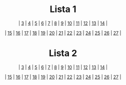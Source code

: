 <h1 align = "center">Lista 1</h1>

<div align ="center">
<p>
  | <a href="listas/lista1/ex003/ex003.c">3</a> | <a href="listas/lista1/ex004/ex004.c">4</a> | <a href="listas/lista1/ex005/ex005.c">5</a> | <a href="listas/lista1/ex006/ex006.c">6</a> |
  <a href="listas/lista1/ex007/ex007.c">7</a> | <a href="listas/lista1/ex008/ex008.c">8</a> | <a href="listas/lista1/ex009/ex009.c">9</a> | <a href="listas/lista1/ex010/ex010.c">10</a> | 
  <a href="listas/lista1/ex011/ex011.c">11</a> | <a href="listas/lista1/ex012/ex012.c">12</a> | <a href="listas/lista1/ex013/ex013.c">13</a> | <a href="listas/lista1/ex014/ex014.c">14</a> |
</p>
<p>
  | <a href="listas/lista1/ex015/ex015.c">15</a> | <a href="listas/lista1/ex016/ex016.c">16</a> | <a href="listas/lista1/ex017/ex017.c">17</a> | <a href="listas/lista1/ex018/ex018.c">18</a> |
  <a href="listas/lista1/ex019/ex019.c">19</a> | <a href="listas/lista1/ex020/ex020.c">20</a> | <a href="listas/lista1/ex021/ex021.c">21</a> | <a href="listas/lista1/ex022/ex022.c">22</a> | 
  <a href="listas/lista1/ex023/ex023.c">23</a> | <a href="listas/lista1/ex024/ex024.c">24</a> | <a href="listas/lista1/ex025/ex025.c">25</a> | <a href="listas/lista1/ex026/ex026.c">26</a> | 
  <a href="listas/lista1/ex027/ex027.c">27</a> |
</p>
</div>



<h1 align = "center">Lista 2</h1>

<div align ="center">
<p>
  | <a href="listas/lista2/ex003/ex003.c">3</a> | <a href="listas/lista2/ex004/ex004.c">4</a> | <a href="listas/lista2/ex005/ex005.c">5</a> | <a href="listas/lista2/ex006/ex006.c">6</a> |
  <a href="listas/lista2/ex007/ex007.c">7</a> | <a href="listas/lista2/ex008/ex008.c">8</a> | <a href="listas/lista2/ex009/ex009.c">9</a> | <a href="listas/lista2/ex010/ex010.c">10</a> | 
  <a href="listas/lista2/ex011/ex011.c">11</a> | <a href="listas/lista2/ex012/ex012.c">12</a> | <a href="listas/lista2/ex013/ex013.c">13</a> | <a href="listas/lista2/ex014/ex014.c">14</a> |
</p>
<p>
  | <a href="listas/lista2/ex015/ex015.c">15</a> | <a href="listas/lista2/ex016/ex016.c">16</a> | <a href="listas/lista2/ex017/ex017.c">17</a> | <a href="listas/lista2/ex018/ex018.c">18</a> |
  <a href="listas/lista2/ex019/ex019.c">19</a> | <a href="listas/lista2/ex020/ex020.c">20</a> | <a href="listas/lista2/ex021/ex021.c">21</a> | <a href="listas/lista2/ex022/ex022.c">22</a> | 
  <a href="listas/lista2/ex023/ex023.c">23</a> | <a href="listas/lista2/ex024/ex024.c">24</a> | <a href="listas/lista2/ex025/ex025.c">25</a> | <a href="listas/lista2/ex026/ex026.c">26</a> | 
  <a href="listas/lista2/ex027/ex027.c">27</a> |
</p>
</div>
